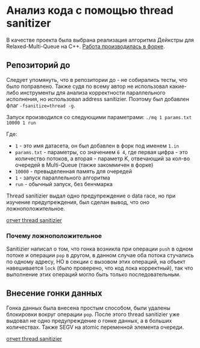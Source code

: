 # Анализ кода с помощью thread sanitizer

В качестве проекта была выбрана реализация алгоритма Дейкстры для Relaxed-Multi-Queue на C++. [Работа производилась в форке](https://github.com/Kuarni/multiqueue).

## Репозиторий до

Следует упомянуть, что в репозитории до - не собирались тесты, что было поправлено. Также судя по всему автор не использовал какие-либо инструменты для анализа корректности параллельного исполнения, но использовал address sanitizier. Поэтому был добавлен флаг `-fsanitize=thread -g`.

Запуск производился со следующими параметрами: `./mq 1 params.txt 10000 1 run`

Где:
- `1` - это имя датасета, он был добавлен в форк под именем `1.in`
- `params.txt` - параметры, со значением `6 4`, где первая цифра - это количество потоков, а вторая - параметр K, отвечающий за кол-во очередей в Multi-Queue (также закоммичен в форке)
- `10000` - превыделенная память для очередей
- `1` - запуск параллельного алгоритма
- `run` - обычный запуск, без бенчмарка

Thread sanitizier выдал одно предупреждение о data race, но при изучение предупреждения, был сделан вывод, что оно ложноположительное.

[отчет thread sanitizier](report-before.txt)

### Почему ложноположительное

Sanitizier написал о том, что гонка возникла при операции `push` в одном потоке и операции `pop` в другом, в данном случае оба потока стучались по одному адресу, НО в секции с вызовом этих операций, на объект навешивается `lock` (было проверено, что код лока корректный), 
так что выполнение этих операций могло быть только последовательным.

## Внесение гонки данных

Гонка данных была внесена простым способом, были удалены блокировки вокруг операции `pop`. После этого thread sanitizier уже выдовал не одно предупреждение о гонке данных, а в больших количествах. Также SEGV на atomic переменной элемента очереди. 

[отчет thread sanitizier](report-after.txt)
